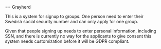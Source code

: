 == Grayherd

This is a system for signup to groups. One person need to enter their Swedish social security number and can only apply for one group.

Given that people signing up needs to enter personal information, including SSN, and there is currently no way for the applicants to give consent this system needs customization before it will be GDPR compliant.
